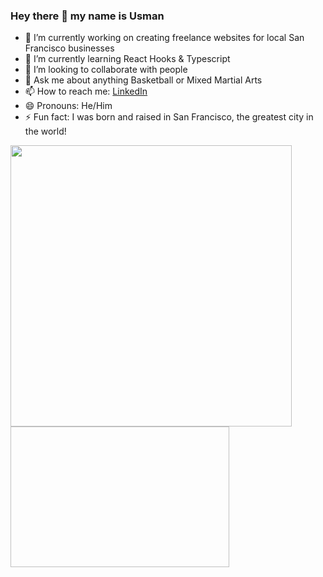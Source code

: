 ### Hey there 👋 my name is Usman

- 🔭 I’m currently working on creating freelance websites for local San Francisco businesses
- 🌱 I’m currently learning React Hooks & Typescript
- 👯 I’m looking to collaborate with people
- 💬 Ask me about anything Basketball or Mixed Martial Arts
- 📫 How to reach me: [LinkedIn](https://www.linkedin.com/in/usman-hameed-5486b11b0/)
- 😄 Pronouns: He/Him
- ⚡ Fun fact: I was born and raised in San Francisco, the greatest city in the world!

 <img align="left" width="450px" src="https://github-readme-stats.vercel.app/api?username=usmanh25&theme=tokyonight" />
 <img align="left" width="350px" height="225px" "src="https://github-readme-stats.vercel.app/api/top-langs/?username=usmanh25&layout=compact" />
